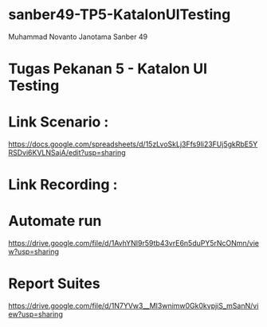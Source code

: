 # sanber49-TP5-KatalonUITesting

Muhammad Novanto Janotama
Sanber 49

# Tugas Pekanan 5 - Katalon UI Testing

# Link Scenario : 
https://docs.google.com/spreadsheets/d/15zLvoSkLj3Ffs9li23FUj5gkRbE5YRSDvi6KVLNSajA/edit?usp=sharing

# Link Recording : 

# Automate run
https://drive.google.com/file/d/1AvhYNI9r59tb43vrE6n5duPY5rNcONmn/view?usp=sharing
# Report Suites
https://drive.google.com/file/d/1N7YVw3__MI3wnimw0Gk0kvpjiS_mSanN/view?usp=sharing
